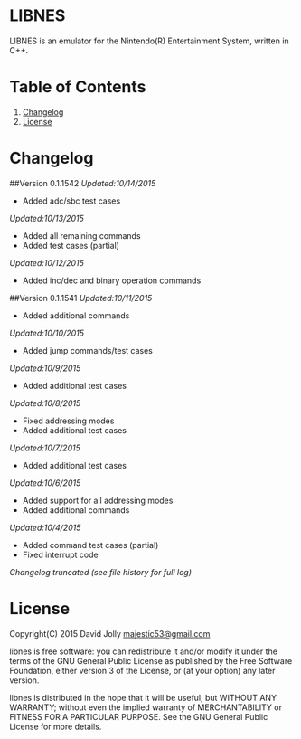 LIBNES
======

LIBNES is an emulator for the Nintendo(R) Entertainment System, written in C++.

Table of Contents
=================

1. [Changelog](https://github.com/majestic53/libnes#changelog)
2. [License](https://github.com/majestic53/libnes#license)

Changelog
=========

##Version 0.1.1542
*Updated:10/14/2015*

* Added adc/sbc test cases

*Updated:10/13/2015*

* Added all remaining commands
* Added test cases (partial)

*Updated:10/12/2015*

* Added inc/dec and binary operation commands

##Version 0.1.1541
*Updated:10/11/2015*

* Added additional commands

*Updated:10/10/2015*

* Added jump commands/test cases

*Updated:10/9/2015*

* Added additional test cases

*Updated:10/8/2015*

* Fixed addressing modes
* Added additional test cases

*Updated:10/7/2015*

* Added additional test cases

*Updated:10/6/2015*

* Added support for all addressing modes
* Added additional commands

*Updated:10/4/2015*

* Added command test cases (partial)
* Fixed interrupt code

*Changelog truncated (see file history for full log)*

License
=======

Copyright(C) 2015 David Jolly <majestic53@gmail.com>

libnes is free software: you can redistribute it and/or modify
it under the terms of the GNU General Public License as published by
the Free Software Foundation, either version 3 of the License, or
(at your option) any later version.

libnes is distributed in the hope that it will be useful,
but WITHOUT ANY WARRANTY; without even the implied warranty of
MERCHANTABILITY or FITNESS FOR A PARTICULAR PURPOSE.  See the
GNU General Public License for more details.
